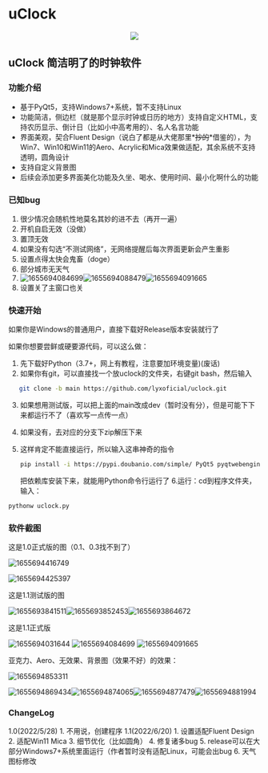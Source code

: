 # uClock

<center><img src="effects\pics\uclock.png"></center>

## uClock 简洁明了的时钟软件

### 功能介绍

* 基于PyQt5，支持Windows7+系统，暂不支持Linux
* 功能简洁，侧边栏（就是那个显示时钟或日历的地方）支持自定义HTML，支持农历显示、倒计日（比如小中高考用的）、名人名言功能
* 界面美观，契合Fluent Design（说白了都是从大佬那里*~~抄的~~*借鉴的），为Win7、Win10和Win11的Aero、Acrylic和Mica效果做适配，其余系统不支持透明，圆角设计
* 支持自定义背景图
* 后续会添加更多界面美化功能及久坐、喝水、使用时间、最小化啊什么的功能

### 已知bug

1. 很少情况会随机性地莫名其妙的进不去（再开一遍）
2. 开机自启无效（没做）
3. 置顶无效
4. 如果没有勾选“不测试网络”，无网络提醒后每次界面更新会产生重影
5. 设置点得太快会鬼畜（doge）
6. 部分城市无天气
7. ![1655694084699](image/README/1655694084699.png)![1655694088479](image/README/1655694088479.png)![1655694091665](image/README/1655694091665.png)
8. 设置关了主窗口也关

### 快速开始

如果你是Windows的普通用户，直接下载好Release版本安装就行了

如果你想要尝鲜或硬要源代码，可以这么做：

1. 先下载好Python（3.7+，网上有教程，注意要加环境变量)(废话)
2. 如果你有git，可以直接找一个放uclock的文件夹，右键git bash，然后输入

```bash
   git clone -b main https://github.com/lyxoficial/uclock.git
```

3. 如果想用测试版，可以把上面的main改成dev（暂时没有分），但是可能下下来都运行不了（喜欢写一点传一点）
4. 如果没有，去对应的分支下zip解压下来
5. 这样肯定不能直接运行，所以输入这串神奇的指令

   ```bash
   pip install -i https://pypi.doubanio.com/simple/ PyQt5 pyqtwebengine zhdate pywin32 requests pillow
   ```

   把依赖库安装下来，就能用Python命令行运行了
   6.运行：cd到程序文件夹，输入：

```bash
pythonw uclock.py
```

### 软件截图

这是1.0正式版的图（0.1、0.3找不到了）

![1655694416749](image/README/1655694416749.png)

![1655694425397](image/README/1655694425397.png)

这是1.1测试版的图

![1655693841511](image/README/1655693841511.png)![1655693852453](image/README/1655693852453.png)![1655693864672](image/README/1655693864672.png)

这是1.1正式版

![1655694031644](image/README/1655694031644.png)
![1655694084699](image/README/1655694084699.png)
![1655694091665](image/README/1655694091665.png)

亚克力、Aero、无效果、背景图（效果不好）的效果：

![1655694853311](image/README/1655694853311.png)

![1655694869434](image/README/1655694869434.png)![1655694874065](image/README/1655694874065.png)![1655694877479](image/README/1655694877479.png)![1655694881994](image/README/1655694881994.png)

### ChangeLog

1.0(2022/5/28)
    1. 不用说，创建程序
1.1(2022/6/20)
    1. 设置适配Fluent Design
    2. 适配Win11 Mica
    3. 细节优化（比如圆角）
    4. 修复诸多bug
    5. release可以在大部分Windows7+系统里面运行（作者暂时没有适配Linux，可能会出bug
    6. 天气图标修改
